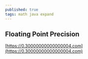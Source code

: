 ```yaml
---
published: true
tags: math java expand
---
```

## Floating Point Precision

[https://0.30000000000000004.com](https://0.30000000000000004.com)